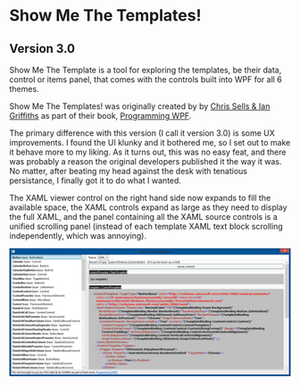 # Show Me The Templates!
## Version 3.0

Show Me The Template is a tool for exploring the templates, be their data, control or items panel, that comes with the controls built into WPF for all 6 themes.

Show Me The Templates! was originally created by by [Chris Sells & Ian Griffiths](https://sellsbrothers.com/2091) as part of their book, [Programming WPF](https://sellsbrothers.com/wpfbook).

The primary difference with this version (I call it version 3.0) is some UX improvements. I found the UI klunky and it bothered me, so I set out to make it behave more to my liking. As it turns out, this was no easy feat, and there was probably a reason the original developers published it the way it was. No matter, after beating my head against the desk with tenatious persistance, I finally got it to do what I wanted.

The XAML viewer control on the right hand side now expands to fill the available space, the XAML controls expand as large as they need to display the full XAML, and the panel containing all the XAML source controls is a unified scrolling panel (instead of each template XAML text block scrolling independently, which was annoying).


![Screenshot](https://github.com/AdamWhiteHat/ShowMeTheTemplates-v3/blob/main/ShowMeTheTemplates.png)
